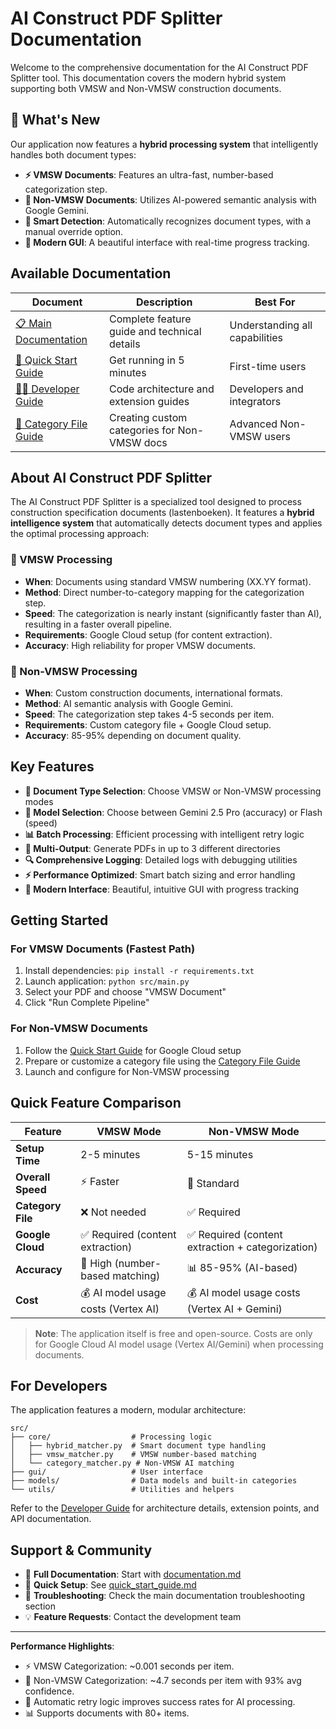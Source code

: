 # AI Construct PDF Splitter Documentation

Welcome to the comprehensive documentation for the AI Construct PDF Splitter tool. This documentation covers the modern hybrid system supporting both VMSW and Non-VMSW construction documents.

## 🚀 What's New

Our application now features a **hybrid processing system** that intelligently handles both document types:

- **⚡ VMSW Documents**: Features an ultra-fast, number-based categorization step.
- **🤖 Non-VMSW Documents**: Utilizes AI-powered semantic analysis with Google Gemini.
- **🎯 Smart Detection**: Automatically recognizes document types, with a manual override option.
- **🔧 Modern GUI**: A beautiful interface with real-time progress tracking.

## Available Documentation

| Document | Description | Best For |
|----------|-------------|----------|
| [📋 Main Documentation](documentation.md) | Complete feature guide and technical details | Understanding all capabilities |
| [🚀 Quick Start Guide](quick_start_guide.md) | Get running in 5 minutes | First-time users |
| [👨‍💻 Developer Guide](developer_guide.md) | Code architecture and extension guides | Developers and integrators |
| [📝 Category File Guide](category_file_guide.md) | Creating custom categories for Non-VMSW docs | Advanced Non-VMSW users |

## About AI Construct PDF Splitter

The AI Construct PDF Splitter is a specialized tool designed to process construction specification documents (lastenboeken). It features a **hybrid intelligence system** that automatically detects document types and applies the optimal processing approach:

### 🔢 VMSW Processing
- **When**: Documents using standard VMSW numbering (XX.YY format).
- **Method**: Direct number-to-category mapping for the categorization step.
- **Speed**: The categorization is nearly instant (significantly faster than AI), resulting in a faster overall pipeline.
- **Requirements**: Google Cloud setup (for content extraction).
- **Accuracy**: High reliability for proper VMSW documents.

### 🤖 Non-VMSW Processing  
- **When**: Custom construction documents, international formats.
- **Method**: AI semantic analysis with Google Gemini.
- **Speed**: The categorization step takes 4-5 seconds per item.
- **Requirements**: Custom category file + Google Cloud setup.
- **Accuracy**: 85-95% depending on document quality.

## Key Features

- **🎯 Document Type Selection**: Choose VMSW or Non-VMSW processing modes
- **🤖 Model Selection**: Choose between Gemini 2.5 Pro (accuracy) or Flash (speed)
- **📊 Batch Processing**: Efficient processing with intelligent retry logic
- **📁 Multi-Output**: Generate PDFs in up to 3 different directories
- **🔍 Comprehensive Logging**: Detailed logs with debugging utilities
- **⚡ Performance Optimized**: Smart batch sizing and error handling
- **🎨 Modern Interface**: Beautiful, intuitive GUI with progress tracking

## Getting Started

### For VMSW Documents (Fastest Path)
1. Install dependencies: `pip install -r requirements.txt`
2. Launch application: `python src/main.py`
3. Select your PDF and choose "VMSW Document"
4. Click "Run Complete Pipeline"

### For Non-VMSW Documents
1. Follow the [Quick Start Guide](quick_start_guide.md) for Google Cloud setup
2. Prepare or customize a category file using the [Category File Guide](category_file_guide.md)
3. Launch and configure for Non-VMSW processing

## Quick Feature Comparison

| Feature | VMSW Mode | Non-VMSW Mode |
|---------|-----------|---------------|
| **Setup Time** | 2-5 minutes | 5-15 minutes |
| **Overall Speed** | ⚡ Faster | 🤖 Standard |
| **Category File** | ❌ Not needed | ✅ Required |
| **Google Cloud** | ✅ Required (content extraction) | ✅ Required (content extraction + categorization) |
| **Accuracy** | 🎯 High (number-based matching) | 📊 85-95% (AI-based) |
| **Cost** | 💰 AI model usage costs (Vertex AI) | 💰 AI model usage costs (Vertex AI + Gemini) |

> **Note**: The application itself is free and open-source. Costs are only for Google Cloud AI model usage (Vertex AI/Gemini) when processing documents.

## For Developers

The application features a modern, modular architecture:

```
src/
├── core/                  # Processing logic
│   ├── hybrid_matcher.py  # Smart document type handling
│   ├── vmsw_matcher.py    # VMSW number-based matching  
│   └── category_matcher.py # Non-VMSW AI matching
├── gui/                   # User interface
├── models/                # Data models and built-in categories
└── utils/                 # Utilities and helpers
```

Refer to the [Developer Guide](developer_guide.md) for architecture details, extension points, and API documentation.

## Support & Community

- 📖 **Full Documentation**: Start with [documentation.md](documentation.md)
- 🚀 **Quick Setup**: See [quick_start_guide.md](quick_start_guide.md)  
- 🔧 **Troubleshooting**: Check the main documentation troubleshooting section
- 💡 **Feature Requests**: Contact the development team

---

**Performance Highlights**:
- ⚡ VMSW Categorization: ~0.001 seconds per item.
- 🤖 Non-VMSW Categorization: ~4.7 seconds per item with 93% avg confidence.
- 🎯 Automatic retry logic improves success rates for AI processing.
- 📊 Supports documents with 80+ items. 